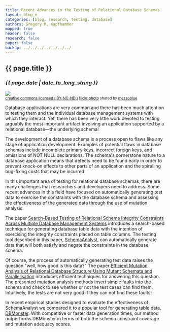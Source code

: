 ```yaml
---
title: Recent Advances in the Testing of Relational Database Schemas 
layout: blog_n
categories: [blog, research, testing, database]
authors: Gregory M. Kapfhammer
mapped: true 
header: false 
research: false 
paper: false
backup: ../../../../../../../
---
```


## {{ page.title }}
### <em>{{ page.date | date_to_long_string }}</em>

<a title="Iron Gate, missing Fleur de Lis" href="http://flickr.com/photos/mezzoblue/42717172"><img class="img-responsive-tight" src="https://farm1.staticflickr.com/22/42717172_1d50d09993_z.jpg?zz=1" /></a><br /><small><a href="http://creativecommons.org/licenses/by-nc-nd/2.0/">creative commons licensed ( BY-NC-ND )</a> <a title="Iron Gate, missing Fleur de Lis" href="http://flickr.com/photos/mezzoblue/42717172">flickr photo</a> shared by <a href="http://flickr.com/people/mezzoblue">mezzoblue</a></small>

Database applications are very common and there has been much attention to testing them and the individual database
management systems with which they interact. Yet, there has been very little work devoted to testing arguably the most
important artifact involving an application supported by a relational database&mdash;the underlying schema!

The development of a database schema is a process open to flaws like any stage of application development. Examples of
potential flaws in database schemas include incomplete primary keys, incorrect foreign keys, and omissions of NOT NULL
declarations. The schema's cornerstone nature to a database application means that defects need to be found early in
order to prevent knock-on effects to other parts of an application and the spiralling bug-fixing costs that may be
incurred. 

In this important area of testing for relational database schemas, there are many challenges that researchers and
developers need to address. Some recent advances in this field have focused on automatically generating test data to
exercise the constraints with the database schema and assessing the effectiveness of the generated data through the use
of mutation analysis. 

The paper [Search-Based Testing of Relational Schema Integrity Constraints Across Multiple Database Management
Systems]({{site.baseurl}}research/papers/Paper-ICST2013/) introduces a search-based technique for generating database
table data with the intention of exercising the integrity constraints placed on table columns. The testing tool
described in this paper, [SchemaAnalyst](http://schemaalayst.org/), can automatically generate data that will both
satisfy and negate the constraints in the database schema.

Of course, the process of automatically generating test data raises the question "well, how good is this data?" The
paper [Efficient Mutation Analysis of Relational Database Structure Using Mutant Schemata and
Parallelisation]({{site.baseurl}}research/papers/Paper-Mutation2013) introduces efficient techniques for answering this
question.  The presented mutation analysis methods insert simple faults into the schema and check to see whether or not
the test cases can find them.  Intuitively, the tests are not very good if they can not find these faults!

In recent empirical studies designed to evaluate the effectiveness of SchemaAnalyst we compared it to a popular tool for
generating table data, [DBMonster](http://dbmonster.sourceforge.net/). With competitive or faster data generation times,
our method outperforms DBMonster in terms of both the schema constraint coverage and mutation adequacy scores.

